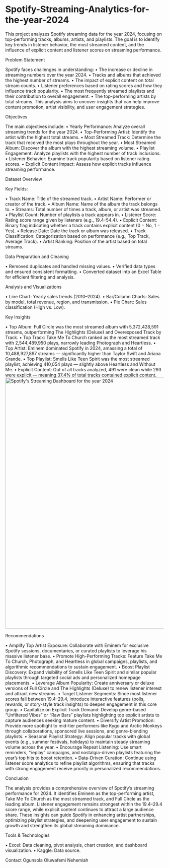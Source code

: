 # Spotify-Streaming-Analytics-for-the-year-2024

This project analyzes Spotify streaming data for the year 2024, focusing on top-performing tracks, albums, artists, and playlists. The goal is to identify key trends in listener behavior, the most streamed content, and the influence of explicit content and listener scores on streaming performance.

Problem Statement


Spotify faces challenges in understanding:
•	The increase or decline in streaming numbers over the year 2024.
•	Tracks and albums that achieved the highest number of streams.
•	The impact of explicit content on total stream counts.
•	Listener preferences based on rating scores and how they influence track popularity.
•	The most frequently streamed playlists and their contribution to overall engagement.
•	The top-performing artists by total streams.
This analysis aims to uncover insights that can help improve content promotion, artist visibility, and user engagement strategies.


Objectives


The main objectives include:
•	Yearly Performance: Analyze overall streaming trends for the year 2024.
•	Top-Performing Artist: Identify the artist with the highest total streams.
•	Most Streamed Track: Determine the track that received the most plays throughout the year.
•	Most Streamed Album: Discover the album with the highest streaming volume.
•	Playlist Engagement: Analyze playlists with the highest number of track inclusions.
•	Listener Behavior: Examine track popularity based on listener rating scores.
•	Explicit Content Impact: Assess how explicit tracks influence streaming performance.



Dataset Overview


Key Fields:



•	Track Name: Title of the streamed track.
•	Artist Name: Performer or creator of the track.
•	Album Name: Name of the album the track belongs to.
•	Streams: Total number of times a track, album, or artist was streamed.
•	Playlist Count: Number of playlists a track appears in.
•	Listener Score: Rating score range given by listeners (e.g., 19.4–54.4).
•	Explicit Content: Binary flag indicating whether a track contains explicit content (0 = No, 1 = Yes).
•	Release Date: Date the track or album was released.
•	Track Classification: Categorization based on performance (e.g., Top Track, Average Track).
•	Artist Ranking: Position of the artist based on total streams.


Data Preparation and Cleaning


•	Removed duplicates and handled missing values.
•	Verified data types and ensured consistent formatting.
•	Converted dataset into an Excel Table for efficient filtering and analysis.


Analysis and Visualizations


•	Line Chart: Yearly sales trends (2010–2024).
•	Bar/Column Charts: Sales by model, total revenue, region, and transmission.
•	Pie Chart: Sales classification (High vs. Low).



Key Insights


•	Top Album: Full Circle was the most streamed album with 5,372,428,591 streams, outperforming The Highlights (Deluxe) and Overexposed Track by Track.
•	Top Track: Take Me To Church ranked as the most streamed track with 2,544,489,950 plays, narrowly leading Photograph and Heartless.
•	Top Artist: Eminem dominated Spotify in 2024, amassing a total of 10,488,927,897 streams — significantly higher than Taylor Swift and Ariana Grande.
•	Top Playlist: Smells Like Teen Spirit was the most streamed playlist, achieving 410,054 plays — slightly above Heartless and Without Me.
•	Explicit Content: Out of all tracks analyzed, 491 were clean while 293 were explicit — meaning 37.4% of total tracks contained explicit content.
<img width="1857" height="797" alt="Spotify's Streaming Dashboard for the year 2024" src="https://github.com/user-attachments/assets/82a22189-ad69-44cf-82ab-0953e2c6ec46" />




Recommendations


•	Amplify Top Artist Exposure: Collaborate with Eminem for exclusive Spotify sessions, documentaries, or curated playlists to leverage his massive listener base.
•	Promote High-Performing Tracks: Feature Take Me To Church, Photograph, and Heartless in global campaigns, playlists, and algorithmic recommendations to sustain engagement.
•	Boost Playlist Discovery: Expand visibility of Smells Like Teen Spirit and similar popular playlists through targeted social ads and personalized homepage placements.
•	Leverage Album Popularity: Create anniversary or deluxe versions of Full Circle and The Highlights (Deluxe) to renew listener interest and attract new streams.
•	Target Listener Segments: Since most listener scores fall between 19.4–29.4, introduce interactive features (polls, rewards, or story-style track insights) to deepen engagement in this core group.
•	Capitalize on Explicit Track Demand: Develop genre-based “Unfiltered Vibes” or “Raw Bars” playlists highlighting top explicit artists to capture audiences seeking mature content.
•	Diversify Artist Promotion: Provide more spotlight to mid-tier performers like Kygo and Arctic Monkeys through collaborations, sponsored live sessions, and genre-blending playlists.
•	Seasonal Playlist Strategy: Align popular tracks with global events (e.g., summer festivals, holidays) to maintain steady streaming volume across the year.
•	Encourage Repeat Listening: Use smart reminders, “replay” campaigns, and nostalgia-driven playlists featuring the year’s top hits to boost retention.
•	Data-Driven Curation: Continue using listener score analytics to refine playlist algorithms, ensuring that tracks with strong engagement receive priority in personalized recommendations.


Conclusion


The analysis provides a comprehensive overview of Spotify’s streaming performance for 2024. It identifies Eminem as the top-performing artist, Take Me To Church as the most streamed track, and Full Circle as the leading album. Listener engagement remains strongest within the 19.4–29.4 score range, while explicit content continues to attract a large audience share. These insights can guide Spotify in enhancing artist partnerships, optimizing playlist strategies, and deepening user engagement to sustain growth and strengthen its global streaming dominance.


Tools & Technologies

•	Excel: Data cleaning, pivot analysis, chart creation, and dashboard visualization.
•	Kaggle: Data source.



Contact
Ogunsola Oluwafemi Nehemiah

